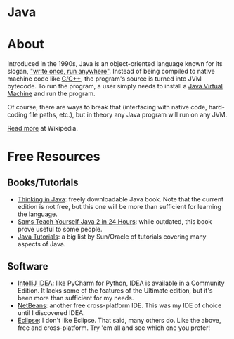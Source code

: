 # Java

# About

Introduced in the 1990s, Java is an object-oriented language known for its slogan, ["write once, run anywhere"](https://en.wikipedia.org/wiki/Write_once,_run_anywhere). Instead of being compiled to native machine code like [C/C++](https://github.com/rnelson/learnsomethingnew/blob/master/programming_languages/cpp.md), the program's source is turned into JVM bytecode. To run the program, a user simply needs to install a [Java Virtual Machine](https://www.java.com) and run the program.

Of course, there are ways to break that (interfacing with native code, hard-coding file paths, etc.), but in theory any Java program will run on any JVM.

[Read more](https://en.wikipedia.org/wiki/Java_(programming_language)) at Wikipedia.

# Free Resources

## Books/Tutorials

+ [Thinking in Java](http://www.mindview.net/Books/TIJ/): freely downloadable Java book. Note that the current edition is not free, but this one will be more than sufficient for learning the language.
+ [Sams Teach Yourself Java 2 in 24 Hours](http://www.informit.com/library/library.aspx?b=STY_Java2_24hours): while outdated, this book prove useful to some people.
+ [Java Tutorials](https://docs.oracle.com/javase/tutorial/index.html): a big list by Sun/Oracle of tutorials covering many aspects of Java.

## Software

+ [IntelliJ IDEA](https://www.jetbrains.com/idea/): like PyCharm for Python, IDEA is available in a Community Edition. It lacks some of the features of the Ultimate edition, but it's been more than sufficient for my needs.
+ [NetBeans](https://netbeans.org): another free cross-platform IDE. This was my IDE of choice until I discovered IDEA.
+ [Eclipse](http://www.eclipse.org/home/index.php): I don't like Eclipse. That said, many others do. Like the above, free and cross-platform. Try 'em all and see which one you prefer!
